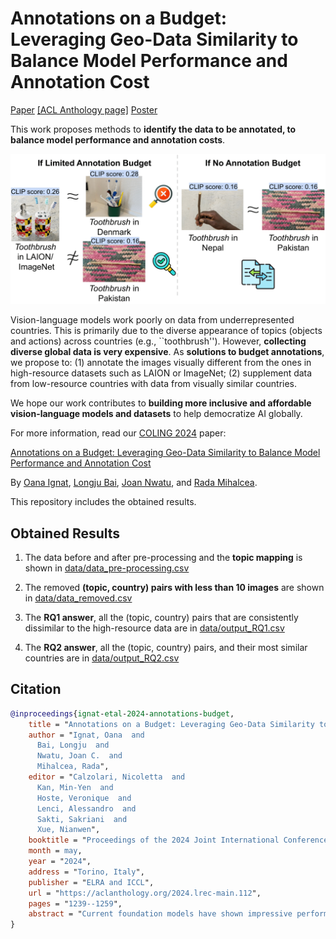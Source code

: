 # Annotations on a Budget: Leveraging Geo-Data Similarity to Balance Model Performance and Annotation Cost

[Paper](https://arxiv.org/pdf/2403.07687.pdf)
[[ACL Anthology page]](TODO)
[Poster](COLING.BudgetAnnotations.2024.pdf)


This work proposes methods to **identify the data to be annotated, to balance model performance and annotation costs**. 

![Vision-language models work poorly on data from underrepresented countries. This is primarily due to the diverse appearance of topics (objects and actions) across countries (e.g., ``toothbrush''). However, collecting diverse global data is very expensive. As solutions to budget annotations, we propose to (1) annotate the images visually different from the ones in high-resource datasets such as LAION or ImageNet; (2) supplement data from low-resource countries with data from visually similar countries.](task_overview.png)

Vision-language models work poorly on data from underrepresented countries. This is primarily due to the diverse appearance of topics (objects and actions) across countries (e.g., ``toothbrush''). However, **collecting diverse global data is very expensive**. As **solutions to budget annotations**, we propose to: (1) annotate the images visually different from the ones in high-resource datasets such as LAION or ImageNet; (2) supplement data from low-resource countries with data from visually similar countries.

We hope our work contributes to **building more inclusive and affordable vision-language models and datasets** to help democratize AI globally.

For more information, read our [COLING 2024](https://lrec-coling-2024.org/) paper:

[Annotations on a Budget: Leveraging Geo-Data Similarity to Balance Model Performance and Annotation Cost](https://arxiv.org/pdf/2403.07687.pdf)

By [Oana Ignat](https://oanaignat.github.io/), [Longju Bai](https://longjubai.github.io/), [Joan Nwatu](https://anniejoan.github.io/), and
[Rada Mihalcea](https://web.eecs.umich.edu/~mihalcea/).


This repository includes the obtained results.

## Obtained Results

1. The data before and after pre-processing and the **topic mapping** is shown in [data/data_pre-processing.csv](data/data_pre-processing.csv) 

2. The removed **(topic, country) pairs with less than 10 images** are shown in [data/data_removed.csv](data/data_removed.csv)   

3. The **RQ1 answer**, all the (topic, country) pairs that are consistently dissimilar
to the high-resource data are in [data/output_RQ1.csv](data/output_RQ1.csv)

4. The **RQ2 answer**, all the (topic, country) pairs, and their
most similar countries are in [data/output_RQ2.csv](data/output_RQ2.csv)

## Citation

```bibtex
@inproceedings{ignat-etal-2024-annotations-budget,
    title = "Annotations on a Budget: Leveraging Geo-Data Similarity to Balance Model Performance and Annotation Cost",
    author = "Ignat, Oana  and
      Bai, Longju  and
      Nwatu, Joan C.  and
      Mihalcea, Rada",
    editor = "Calzolari, Nicoletta  and
      Kan, Min-Yen  and
      Hoste, Veronique  and
      Lenci, Alessandro  and
      Sakti, Sakriani  and
      Xue, Nianwen",
    booktitle = "Proceedings of the 2024 Joint International Conference on Computational Linguistics, Language Resources and Evaluation (LREC-COLING 2024)",
    month = may,
    year = "2024",
    address = "Torino, Italy",
    publisher = "ELRA and ICCL",
    url = "https://aclanthology.org/2024.lrec-main.112",
    pages = "1239--1259",
    abstract = "Current foundation models have shown impressive performance across various tasks. However, several studies have revealed that these models are not effective for everyone due to the imbalanced geographical and economic representation of the data used in the training process. Most of this data comes from Western countries, leading to poor results for underrepresented countries. To address this issue, more data needs to be collected from these countries, but the cost of annotation can be a significant bottleneck. In this paper, we propose methods to identify the data to be annotated to balance model performance and annotation costs. Our approach first involves finding the countries with images of topics (objects and actions) most visually distinct from those already in the training datasets used by current large vision-language foundation models. Next, we identify countries with higher visual similarity for these topics and show that using data from these countries to supplement the training data improves model performance and reduces annotation costs. The resulting lists of countries and corresponding topics are made available at https://github.com/MichiganNLP/visual{\_}diversity{\_}budget.",
}
```
